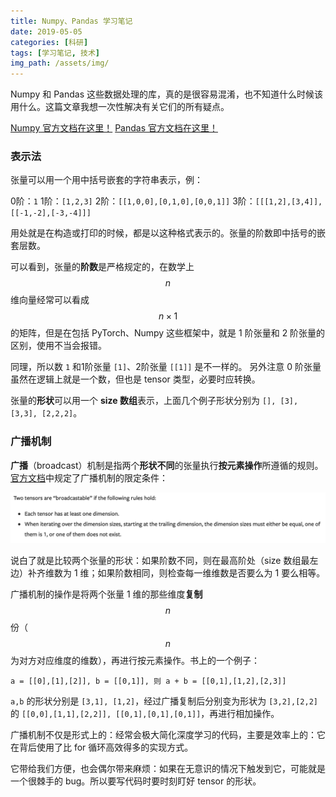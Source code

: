 ```yaml
---
title: Numpy、Pandas 学习笔记
date: 2019-05-05
categories: [科研]
tags: [学习笔记, 技术]
img_path: /assets/img/
---
```


Numpy 和 Pandas 这些数据处理的库，真的是很容易混淆，也不知道什么时候该用什么。这篇文章我想一次性解决有关它们的所有疑点。

[Numpy 官方文档在这里！]() [Pandas 官方文档在这里！]()

### 表示法

张量可以用一个用中括号嵌套的字符串表示，例：

0阶：`1`
1阶：`[1,2,3]`
2阶：`[[1,0,0],[0,1,0],[0,0,1]]`
3阶：`[[[1,2],[3,4]],[[-1,-2],[-3,-4]]]`

用处就是在构造或打印的时候，都是以这种格式表示的。张量的阶数即中括号的嵌套层数。


可以看到，张量的**阶数**是严格规定的，在数学上 $$n$$ 维向量经常可以看成 $$n\times 1$$ 的矩阵，但是在包括 PyTorch、Numpy 这些框架中，就是 1 阶张量和 2 阶张量的区别，使用不当会报错。

同理，所以数 `1` 和1阶张量 `[1]`、2阶张量 `[[1]]` 是不一样的。 另外注意 0 阶张量虽然在逻辑上就是一个数，但也是 tensor 类型，必要时应转换。

张量的**形状**可以用一个 **size 数组**表示，上面几个例子形状分别为 `[], [3], [3,3], [2,2,2]`。


### 广播机制

**广播**（broadcast）机制是指两个**形状不同**的张量执行**按元素操作**所遵循的规则。[官方文档](https://pytorch.org/docs/stable/notes/broadcasting.html)中规定了广播机制的限定条件：

![broadcast](/assets/img/broadcastable.png)

说白了就是比较两个张量的形状：如果阶数不同，则在最高阶处（size 数组最左边）补齐维数为 1 维；如果阶数相同，则检查每一维维数是否要么为 1 要么相等。

广播机制的操作是将两个张量 1 维的那些维度**复制** $$n$$ 份（$$n$$ 为对方对应维度的维数），再进行按元素操作。书上的一个例子：

` a = [[0],[1],[2]], b = [[0,1]], 则 a + b = [[0,1],[1,2],[2,3]] `

`a,b` 的形状分别是 `[3,1], [1,2]`，经过广播复制后分别变为形状为 `[3,2],[2,2]` 的 `[[0,0],[1,1],[2,2]], [[0,1],[0,1],[0,1]]`，再进行相加操作。 



广播机制不仅是形式上的：经常会极大简化深度学习的代码，主要是效率上的：它在背后使用了比 for 循环高效得多的实现方式。

它带给我们方便，也会偶尔带来麻烦：如果在无意识的情况下触发到它，可能就是一个很棘手的 bug。所以要写代码时要时刻盯好 tensor 的形状。


